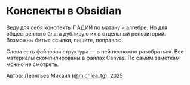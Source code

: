 # Конспекты в Obsidian

Веду для себя конспекты ПАДИИ по матану и алгебре. Но для общественного блага дублирую их в отдельный репозиторий. Возможны битые ссылки, пишите, поправлю.

Слева есть файловая структура — в ней несложно разобраться. Все материалы скомпилированы в файлах Canvas. По самим заметкам можно не смотреть.

Автор: Леонтьев Михаил ([@michlea_tg](https://t.me/michlea_tg)), 2025